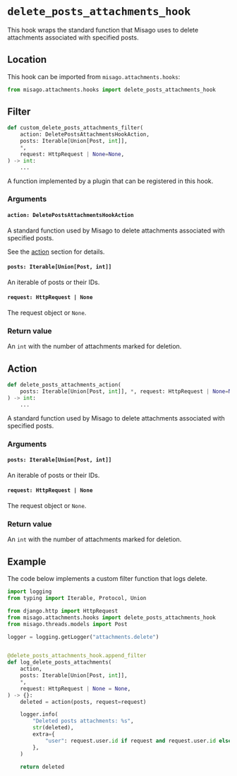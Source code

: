 # `delete_posts_attachments_hook`

This hook wraps the standard function that Misago uses to delete attachments associated with specified posts.


## Location

This hook can be imported from `misago.attachments.hooks`:

```python
from misago.attachments.hooks import delete_posts_attachments_hook
```


## Filter

```python
def custom_delete_posts_attachments_filter(
    action: DeletePostsAttachmentsHookAction,
    posts: Iterable[Union[Post, int]],
    *,
    request: HttpRequest | None=None,
) -> int:
    ...
```

A function implemented by a plugin that can be registered in this hook.


### Arguments

#### `action: DeletePostsAttachmentsHookAction`

A standard function used by Misago to delete attachments associated with specified posts.

See the [action](#action) section for details.


#### `posts: Iterable[Union[Post, int]]`

An iterable of posts or their IDs.


#### `request: HttpRequest | None`

The request object or `None`.


### Return value

An `int` with the number of attachments marked for deletion.


## Action

```python
def delete_posts_attachments_action(
    posts: Iterable[Union[Post, int]], *, request: HttpRequest | None=None
) -> int:
    ...
```

A standard function used by Misago to delete attachments associated with specified posts.


### Arguments

#### `posts: Iterable[Union[Post, int]]`

An iterable of posts or their IDs.


#### `request: HttpRequest | None`

The request object or `None`.


### Return value

An `int` with the number of attachments marked for deletion.


## Example

The code below implements a custom filter function that logs delete.

```python
import logging
from typing import Iterable, Protocol, Union

from django.http import HttpRequest
from misago.attachments.hooks import delete_posts_attachments_hook
from misago.threads.models import Post

logger = logging.getLogger("attachments.delete")


@delete_posts_attachments_hook.append_filter
def log_delete_posts_attachments(
    action,
    posts: Iterable[Union[Post, int]],
    *,
    request: HttpRequest | None = None,
) -> {}:
    deleted = action(posts, request=request)

    logger.info(
        "Deleted posts attachments: %s",
        str(deleted),
        extra={
            "user": request.user.id if request and request.user.id else None,
        },
    )

    return deleted
```